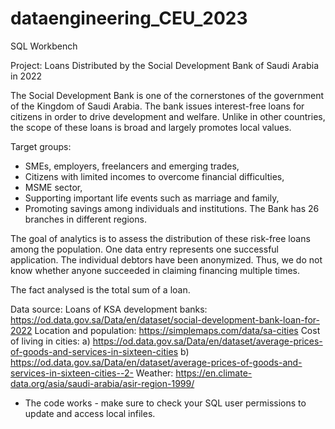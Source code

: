 # dataengineering_CEU_2023
SQL Workbench

Project: Loans Distributed by the Social Development Bank of Saudi Arabia in 2022

The Social Development Bank is one of the cornerstones of the government of the Kingdom of Saudi Arabia. 
The bank issues interest-free loans for citizens in order to drive development and welfare.
Unlike in other countries, the scope of these loans is broad and largely promotes local values.

Target groups:
* SMEs, employers, freelancers and emerging trades,
* Citizens with limited incomes to overcome financial difficulties,
* MSME sector,
* Supporting important life events such as marriage and family,
* Promoting savings among individuals and institutions.
The Bank has 26 branches in different regions.

The goal of analytics is to assess the distribution of these risk-free loans among the population.
One data entry represents one successful application.
The individual debtors have been anonymized. 
Thus, we do not know whether anyone succeeded in claiming financing multiple times.

The fact analysed is the total sum of a loan.

Data source: 
Loans of KSA development banks: https://od.data.gov.sa/Data/en/dataset/social-development-bank-loan-for-2022
Location and population: https://simplemaps.com/data/sa-cities
Cost of living in cities: 
a) https://od.data.gov.sa/Data/en/dataset/average-prices-of-goods-and-services-in-sixteen-cities
b) https://od.data.gov.sa/Data/en/dataset/average-prices-of-goods-and-services-in-sixteen-cities--2-
Weather: https://en.climate-data.org/asia/saudi-arabia/asir-region-1999/


* The code works - make sure to check your SQL user permissions to update and access local infiles.
